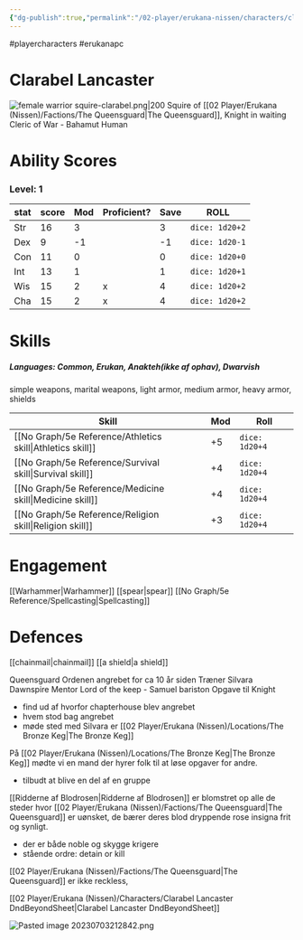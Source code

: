 ```yaml
---
{"dg-publish":true,"permalink":"/02-player/erukana-nissen/characters/clarabel-lancaster-squire-of-the-queensguard/"}
---
```


#playercharacters #erukanapc

# Clarabel Lancaster


 ![female warrior squire-clarabel.png|200](/img/user/10%20Attachments/female%20warrior%20squire-clarabel.png) 
 Squire of [[02 Player/Erukana (Nissen)/Factions/The Queensguard\|The Queensguard]], Knight in waiting 
 Cleric of War - Bahamut
 Human  



# Ability Scores
### Level: 1

| stat | score | Mod | Proficient? | Save | ROLL|
| ---- | ----- | --- | ----------- | ---- |---|
| Str  | 16    | 3   |             | 3    | `dice: 1d20+2`
| Dex  | 9     | -1  |             | -1   |`dice: 1d20-1`
| Con  | 11    | 0   |             | 0    |`dice: 1d20+0`
| Int  | 13    | 1   |             | 1    |`dice: 1d20+1`
| Wis  | 15    | 2   | x           | 4    |`dice: 1d20+2`
| Cha  | 15    | 2   | x           | 4    |`dice: 1d20+2`

# Skills 
##### Languages: Common, Erukan, Anakteh(ikke af ophav), Dwarvish 
simple weapons, marital weapons, light armor, medium armor, heavy armor, shields

| Skill               | Mod | Roll            |
| ------------------- | --- | --------------- |
| [[No Graph/5e Reference/Athletics skill\|Athletics skill]] | +5  | `dice: 1d20+4`  |
| [[No Graph/5e Reference/Survival skill\|Survival skill]]  | +4  | `dice: 1d20+4 ` |
| [[No Graph/5e Reference/Medicine skill\|Medicine skill]]  | +4  | `dice: 1d20+4`  |
| [[No Graph/5e Reference/Religion skill\|Religion skill]]  | +3  | `dice: 1d20+4`  | 

# Engagement

[[Warhammer\|Warhammer]]
[[spear\|spear]]
[[No Graph/5e Reference/Spellcasting\|Spellcasting]] 

# Defences 

[[chainmail\|chainmail]]
[[a shield\|a shield]]


Queensguard Ordenen angrebet for ca 10 år siden
Træner Silvara Dawnspire
Mentor Lord of the keep - Samuel bariston
Opgave til Knight
- find ud af hvorfor chapterhouse blev angrebet
- hvem stod bag angrebet 
- møde sted med Silvara er [[02 Player/Erukana (Nissen)/Locations/The Bronze Keg\|The Bronze Keg]]

På [[02 Player/Erukana (Nissen)/Locations/The Bronze Keg\|The Bronze Keg]] mødte vi en mand der hyrer folk til at løse opgaver for andre.
- tilbudt at blive en del af en gruppe 

[[Ridderne af Blodrosen\|Ridderne af Blodrosen]]  er blomstret op alle de steder hvor [[02 Player/Erukana (Nissen)/Factions/The Queensguard\|The Queensguard]] er uønsket, de bærer deres blod dryppende rose insigna frit og synligt.
- der er både noble og skygge krigere
- stående ordre: detain or kill 

[[02 Player/Erukana (Nissen)/Factions/The Queensguard\|The Queensguard]]  er ikke reckless, 

[[02 Player/Erukana (Nissen)/Characters/Clarabel Lancaster DndBeyondSheet\|Clarabel Lancaster DndBeyondSheet]]

![Pasted image 20230703212842.png](/img/user/10%20Attachments/Pasted%20image%2020230703212842.png)

